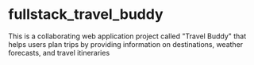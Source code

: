 # fullstack_travel_buddy
This is a collaborating web application project called "Travel Buddy" that helps users plan trips by providing information on destinations, weather forecasts, and travel itineraries
